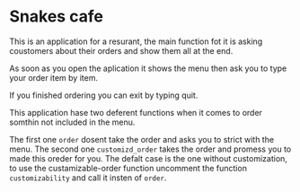 # Snakes cafe

This is an application for a resurant, the main function fot it is asking coustomers about their orders and show them all at the end.

As soon as you open the aplication it shows the menu then ask you to type your order item by item.

If you finished ordering you can exit by typing quit.

This application hase two deferent functions when it comes to order somthin not included in the menu. 

The first one `order` dosent take the order and asks you to strict with the menu. The second one `customizd_order` takes the order and promess you to made this oreder for you. The defalt case is the one without customization, to use the custamizable-order function uncomment the function `customizability` and call it insten of `order`.
